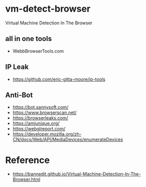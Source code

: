 # vm-detect-browser
Virtual Machine Detection In The Browser

## all in one tools
- WebbBrowserTools.com

## IP Leak
- https://github.com/eric-gitta-moore/ip-tools

## Anti-Bot
- https://bot.sannysoft.com/
- https://www.browserscan.net/
- https://browserleaks.com/
- https://amiunique.org/
- https://webglreport.com/
- https://developer.mozilla.org/zh-CN/docs/Web/API/MediaDevices/enumerateDevices

# Reference
- https://bannedit.github.io/Virtual-Machine-Detection-In-The-Browser.html
